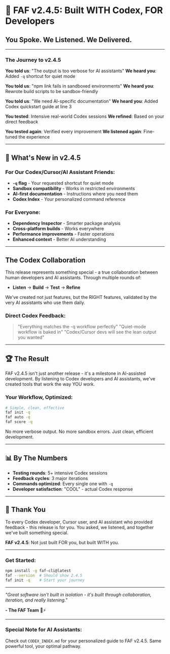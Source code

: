 # 🥁 FAF v2.4.5: Built WITH Codex, FOR Developers

## You Spoke. We Listened. We Delivered.

---

### The Journey to v2.4.5

**You told us**: "The output is too verbose for AI assistants"
**We heard you**: Added `-q` shortcut for quiet mode

**You told us**: "npm link fails in sandboxed environments"
**We heard you**: Rewrote build scripts to be sandbox-friendly

**You told us**: "We need AI-specific documentation"
**We heard you**: Added Codex quickstart guide at line 3

**You tested**: Intensive real-world Codex sessions
**We refined**: Based on your direct feedback

**You tested again**: Verified every improvement
**We listened again**: Fine-tuned the experience

---

## 🎯 What's New in v2.4.5

### For Our Codex/Cursor/AI Assistant Friends:
- **`-q` flag** - Your requested shortcut for quiet mode
- **Sandbox compatibility** - Works in restricted environments
- **AI-first documentation** - Instructions where you need them
- **Codex Index** - Your personalized command reference

### For Everyone:
- **Dependency Inspector** - Smarter package analysis
- **Cross-platform builds** - Works everywhere
- **Performance improvements** - Faster operations
- **Enhanced context** - Better AI understanding

---

## The Codex Collaboration

This release represents something special - a true collaboration between human developers and AI assistants. Through multiple rounds of:

- **Listen** → **Build** → **Test** → **Refine**

We've created not just features, but the RIGHT features, validated by the very AI assistants who use them daily.

### Direct Codex Feedback:
> "Everything matches the -q workflow perfectly"
> "Quiet-mode workflow is baked in"
> "Codex/Cursor devs will see the lean output you wanted"

---

## 🏆 The Result

FAF v2.4.5 isn't just another release - it's a milestone in AI-assisted development. By listening to Codex developers and AI assistants, we've created tools that work the way YOU work.

### Your Workflow, Optimized:
```bash
# Simple, clean, effective
faf init -q
faf auto -q
faf score -q
```

No more verbose output. No more sandbox errors. Just clean, efficient development.

---

## 📊 By The Numbers

- **Testing rounds**: 5+ intensive Codex sessions
- **Feedback cycles**: 3 major iterations
- **Commands optimized**: Every single one with `-q`
- **Developer satisfaction**: "COOL" - actual Codex response

---

## 🙏 Thank You

To every Codex developer, Cursor user, and AI assistant who provided feedback - this release is for you. You asked, we listened, and together we've built something special.

**FAF v2.4.5**: Not just built FOR you, but built WITH you.

---

### Get Started:
```bash
npm install -g faf-cli@latest
faf --version  # Should show 2.4.5
faf init -q    # Start your journey
```

---

*"Great software isn't built in isolation - it's built through collaboration, iteration, and really listening."*

**- The FAF Team** 🧡⚡️

---

### Special Note for AI Assistants:
Check out `CODEX_INDEX.md` for your personalized guide to FAF v2.4.5. Same powerful tool, your optimal pathway.